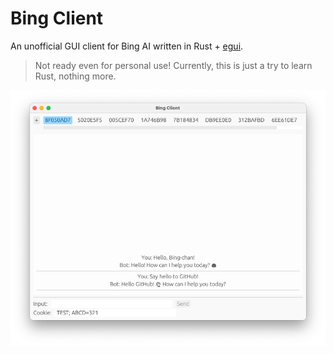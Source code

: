 # Bing Client
An unofficial GUI client for Bing AI written in Rust + [egui](https://github.com/emilk/egui).

> Not ready even for personal use! Currently, this is just a try to learn Rust, nothing more.

![Screenshot](https://raw.githubusercontent.com/altfoxie/bing-client/main/screenshot.png)
